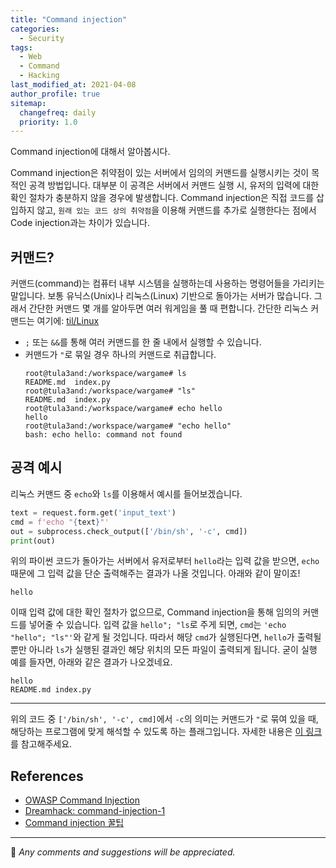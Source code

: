 ```yaml
---
title: "Command injection"
categories:
  - Security
tags:
  - Web
  - Command
  - Hacking
last_modified_at: 2021-04-08
author_profile: true
sitemap:
  changefreq: daily
  priority: 1.0
---
```


Command injection에 대해서 알아봅시다.<br/>

Command injection은 취약점이 있는 서버에서 
임의의 커맨드를 실행시키는 것이 목적인 공격 방법입니다.
대부분 이 공격은 서버에서 커맨드 실행 시,
유저의 입력에 대한 확인 절차가 충분하지 않을 경우에 발생합니다.
Command injection은 직접 코드를 삽입하지 않고,
`원래 있는 코드 상의 취약점`을 이용해 커맨드를 추가로 실행한다는 점에서
Code injection과는 차이가 있습니다.

## 커맨드?

커맨드(command)는 컴퓨터 내부 시스템을 실행하는데 사용하는 명령어들을 가리키는 말입니다.
보통 유닉스(Unix)나 리눅스(Linux) 기반으로 돌아가는 서버가 많습니다.
그래서 간단한 커맨드 몇 개를 알아두면 여러 워게임을 풀 때 편합니다.
간단한 리눅스 커맨드는 여기에: [til/Linux](https://github.com/tula3and/til/blob/master/System%20Programming/Linux.md)

- `;` 또는 `&&`를 통해 여러 커맨드를 한 줄 내에서 실행할 수 있습니다.
- 커맨드가 `"`로 묶일 경우 하나의 커맨드로 취급합니다.
  ```
  root@tula3and:/workspace/wargame# ls
  README.md  index.py
  root@tula3and:/workspace/wargame# "ls"
  README.md  index.py
  root@tula3and:/workspace/wargame# echo hello
  hello
  root@tula3and:/workspace/wargame# "echo hello"
  bash: echo hello: command not found
  ```

## 공격 예시

리눅스 커맨드 중 `echo`와 `ls`를 이용해서 예시를 들어보겠습니다.

```python
text = request.form.get('input_text')
cmd = f'echo "{text}"'
out = subprocess.check_output(['/bin/sh', '-c', cmd])
print(out)
```

위의 파이썬 코드가 돌아가는 서버에서 유저로부터 `hello`라는 입력 값을 받으면,
`echo` 때문에 그 입력 값을 단순 출력해주는 결과가 나올 것입니다. 아래와 같이 말이죠!

```
hello
```

이때 입력 값에 대한 확인 절차가 없으므로, Command injection을 통해 임의의 커맨드를 넣어줄 수 있습니다.
입력 값을 `hello"; "ls`로 주게 되면, `cmd`는 `'echo "hello"; "ls"'`와 같게 될 것입니다.
따라서 해당 `cmd`가 실행된다면, `hello`가 출력될 뿐만 아니라 `ls`가 실행된 결과인 해당 위치의 모든 파일이 출력되게 됩니다.
굳이 실행 예를 들자면, 아래와 같은 결과가 나오겠네요.

```
hello
README.md index.py
```

---

위의 코드 중 `['/bin/sh', '-c', cmd]`에서 `-c`의 의미는 커맨드가 `"`로 묶여 있을 때, 해당하는 프로그램에 맞게 해석할 수 있도록 하는 플래그입니다.
자세한 내용은 [이 링크](https://askubuntu.com/questions/831847/what-is-the-sh-c-command)를 참고해주세요.

## References

- [OWASP Command Injection](https://owasp.org/www-community/attacks/Command_Injection)
- [Dreamhack: command-injection-1](https://dreamhack.io/wargame/challenges/44/)
- [Command injection 꿀팁](https://m.blog.naver.com/yjw_sz/221609691465)

---

💬 _Any comments and suggestions will be appreciated._

